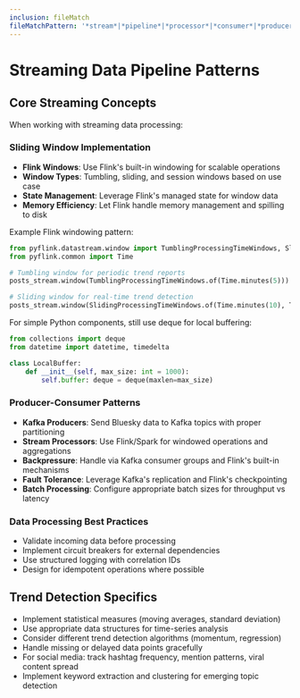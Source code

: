 ```yaml
---
inclusion: fileMatch
fileMatchPattern: '*stream*|*pipeline*|*processor*|*consumer*|*producer*'
---
```


# Streaming Data Pipeline Patterns

## Core Streaming Concepts
When working with streaming data processing:

### Sliding Window Implementation
- **Flink Windows**: Use Flink's built-in windowing for scalable operations
- **Window Types**: Tumbling, sliding, and session windows based on use case
- **State Management**: Leverage Flink's managed state for window data
- **Memory Efficiency**: Let Flink handle memory management and spilling to disk

Example Flink windowing pattern:
```python
from pyflink.datastream.window import TumblingProcessingTimeWindows, SlidingProcessingTimeWindows
from pyflink.common import Time

# Tumbling window for periodic trend reports
posts_stream.window(TumblingProcessingTimeWindows.of(Time.minutes(5)))

# Sliding window for real-time trend detection
posts_stream.window(SlidingProcessingTimeWindows.of(Time.minutes(10), Time.minutes(1)))
```

For simple Python components, still use deque for local buffering:
```python
from collections import deque
from datetime import datetime, timedelta

class LocalBuffer:
    def __init__(self, max_size: int = 1000):
        self.buffer: deque = deque(maxlen=max_size)
```

### Producer-Consumer Patterns
- **Kafka Producers**: Send Bluesky data to Kafka topics with proper partitioning
- **Stream Processors**: Use Flink/Spark for windowed operations and aggregations
- **Backpressure**: Handle via Kafka consumer groups and Flink's built-in mechanisms
- **Fault Tolerance**: Leverage Kafka's replication and Flink's checkpointing
- **Batch Processing**: Configure appropriate batch sizes for throughput vs latency

### Data Processing Best Practices
- Validate incoming data before processing
- Implement circuit breakers for external dependencies
- Use structured logging with correlation IDs
- Design for idempotent operations where possible

## Trend Detection Specifics
- Implement statistical measures (moving averages, standard deviation)
- Use appropriate data structures for time-series analysis
- Consider different trend detection algorithms (momentum, regression)
- Handle missing or delayed data points gracefully
- For social media: track hashtag frequency, mention patterns, viral content spread
- Implement keyword extraction and clustering for emerging topic detection